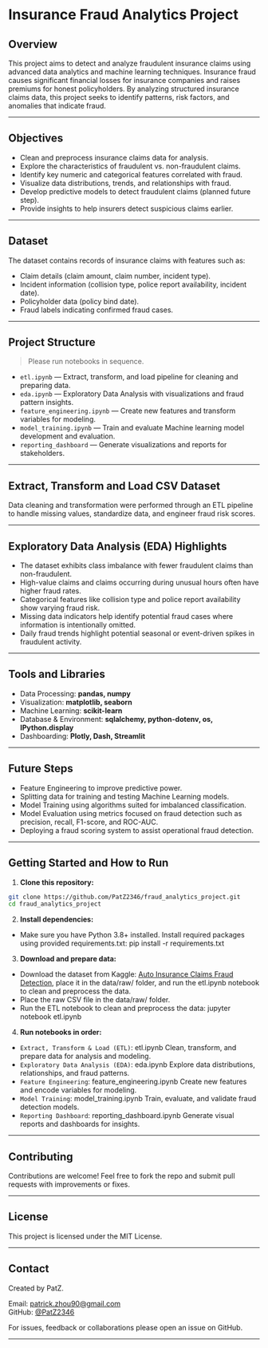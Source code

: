 # Insurance Fraud Analytics Project

## Overview

This project aims to detect and analyze fraudulent insurance claims using advanced data analytics and machine learning techniques. Insurance fraud causes significant financial losses for insurance companies and raises premiums for honest policyholders. By analyzing structured insurance claims data, this project seeks to identify patterns, risk factors, and anomalies that indicate fraud.

---

## Objectives

- Clean and preprocess insurance claims data for analysis.
- Explore the characteristics of fraudulent vs. non-fraudulent claims.
- Identify key numeric and categorical features correlated with fraud.
- Visualize data distributions, trends, and relationships with fraud.
- Develop predictive models to detect fraudulent claims (planned future step).
- Provide insights to help insurers detect suspicious claims earlier.

---

## Dataset

The dataset contains records of insurance claims with features such as:

- Claim details (claim amount, claim number, incident type).
- Incident information (collision type, police report availability, incident date).
- Policyholder data (policy bind date).
- Fraud labels indicating confirmed fraud cases.

---

## Project Structure

> Please run notebooks in sequence.

- `etl.ipynb` — Extract, transform, and load pipeline for cleaning and preparing data.
- `eda.ipynb` — Exploratory Data Analysis with visualizations and fraud pattern insights.
- `feature_engineering.ipynb` — Create new features and transform variables for modeling.
- `model_training.ipynb` — Train and evaluate Machine learning model development and evaluation.
- `reporting_dashboard` — Generate visualizations and reports for stakeholders.

---

## Extract, Transform and Load CSV Dataset

Data cleaning and transformation were performed through an ETL pipeline to handle missing values, standardize data, and engineer fraud risk scores.

---

## Exploratory Data Analysis (EDA) Highlights

- The dataset exhibits class imbalance with fewer fraudulent claims than non-fraudulent.
- High-value claims and claims occurring during unusual hours often have higher fraud rates.
- Categorical features like collision type and police report availability show varying fraud risk.
- Missing data indicators help identify potential fraud cases where information is intentionally omitted.
- Daily fraud trends highlight potential seasonal or event-driven spikes in fraudulent activity.

---

## Tools and Libraries

- Data Processing: **pandas, numpy**
- Visualization: **matplotlib, seaborn**
- Machine Learning: **scikit-learn**
- Database & Environment: **sqlalchemy, python-dotenv, os, IPython.display**
- Dashboarding: **Plotly, Dash, Streamlit**

---

## Future Steps

- Feature Engineering to improve predictive power.
- Splitting data for training and testing Machine Learning models.
- Model Training using algorithms suited for imbalanced classification.
- Model Evaluation using metrics focused on fraud detection such as precision, recall, F1-score, and ROC-AUC.
- Deploying a fraud scoring system to assist operational fraud detection.

---

## Getting Started and How to Run

1. **Clone this repository:**

```bash
git clone https://github.com/PatZ2346/fraud_analytics_project.git
cd fraud_analytics_project
```

2. **Install dependencies:**
- Make sure you have Python 3.8+ installed. Install required packages using provided requirements.txt: pip install -r requirements.txt

3. **Download and prepare data:**
- Download the dataset from Kaggle: [Auto Insurance Claims Fraud Detection](https://www.kaggle.com/datasets/antopravinjohnbosco/auto-insurance-claims-fraud-detection?resource=download), place it in the data/raw/ folder, and run the etl.ipynb notebook to clean and preprocess the data.
- Place the raw CSV file in the data/raw/ folder.
- Run the ETL notebook to clean and preprocess the data: jupyter notebook etl.ipynb

4. **Run notebooks in order:**
- `Extract, Transform & Load (ETL)`: etl.ipynb
Clean, transform, and prepare data for analysis and modeling.
- `Exploratory Data Analysis (EDA)`: eda.ipynb
Explore data distributions, relationships, and fraud patterns.
- `Feature Engineering`: feature_engineering.ipynb
Create new features and encode variables for modeling.
- `Model Training`: model_training.ipynb
Train, evaluate, and validate fraud detection models.
- `Reporting Dashboard`: reporting_dashboard.ipynb
Generate visual reports and dashboards for insights.

---

## Contributing
Contributions are welcome! Feel free to fork the repo and submit pull requests with improvements or fixes.

---

## License
This project is licensed under the MIT License.

---

## Contact
Created by PatZ.

Email: [patrick.zhou90@gmail.com](mailto:patrick.zhou90@gmail.com)  
GitHub: [@PatZ2346](https://github.com/PatZ2346)  

For issues, feedback or collaborations please open an issue on GitHub.

---